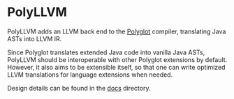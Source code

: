 PolyLLVM
========

PolyLLVM adds an LLVM back end to the [Polyglot](https://www.cs.cornell.edu/projects/polyglot/) compiler, translating Java ASTs into LLVM IR.

Since Polyglot translates extended Java code into vanilla Java ASTs, PolyLLVM should be interoperable with other Polyglot extensions by default. However, it also aims to be extensible itself, so that one can write optimized LLVM translations for language extensions when needed.

Design details can be found in the [docs](docs/) directory.
